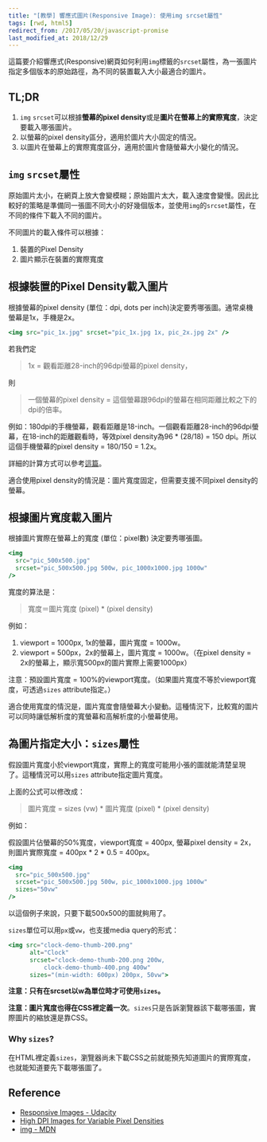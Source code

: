 ```yaml
---
title: "[教學] 響應式圖片(Responsive Image): 使用img srcset屬性"
tags: [rwd, html5]
redirect_from: /2017/05/20/javascript-promise
last_modified_at: 2018/12/29
---
```


這篇要介紹響應式(Responsive)網頁如何利用`img`標籤的`srcset`屬性，為一張圖片指定多個版本的原始路徑，為不同的裝置載入大小最適合的圖片。

## TL;DR

1. `img` `srcset`可以根據**螢幕的pixel density**或是**圖片在螢幕上的實際寬度**，決定要載入哪張圖片。
2. 以螢幕的pixel density區分，適用於圖片大小固定的情況。
3. 以圖片在螢幕上的實際寬度區分，適用於圖片會隨螢幕大小變化的情況。

## `img` `srcset`屬性

原始圖片太小，在網頁上放大會變模糊；原始圖片太大，載入速度會變慢。因此比較好的策略是準備同一張圖不同大小的好幾個版本，並使用`img`的`srcset`屬性，在不同的條件下載入不同的圖片。

不同圖片的載入條件可以根據：

1. 裝置的Pixel Density
2. 圖片顯示在裝置的實際寬度

## 根據裝置的Pixel Density載入圖片

根據螢幕的pixel density (單位：dpi, dots per inch)決定要秀哪張圖。通常桌機螢幕是1x，手機是2x。

~~~jsx
<img src="pic_1x.jpg" srcset="pic_1x.jpg 1x, pic_2x.jpg 2x" />
~~~

若我們定

> 1x = 觀看距離28-inch的96dpi螢幕的pixel density，

則

> 一個螢幕的pixel density = 這個螢幕跟96dpi的螢幕在相同距離比較之下的dpi的倍率。

例如：180dpi的手機螢幕，觀看距離是18-inch。一個觀看距離28-inch的96dpi螢幕，在18-inch的距離觀看時，等效pixel density為96 * (28/18) = 150 dpi。所以這個手機螢幕的pixel density = 180/150 = 1.2x。

詳細的計算方式可以參考[這篇](https://www.html5rocks.com/en/mobile/high-dpi/)。

適合使用pixel density的情況是：圖片寬度固定，但需要支援不同pixel density的螢幕。

## 根據圖片寬度載入圖片

根據圖片實際在螢幕上的寬度 (單位：pixel數) 決定要秀哪張圖。

~~~jsx
<img
  src="pic_500x500.jpg"
  srcset="pic_500x500.jpg 500w, pic_1000x1000.jpg 1000w"
/>
~~~

寬度的算法是：

> 寬度＝圖片寬度 (pixel) * (pixel density)

例如：

1. viewport = 1000px, 1x的螢幕，圖片寬度 = 1000w。
2. viewport = 500px，2x的螢幕上，圖片寬度 = 1000w。（在pixel density = 2x的螢幕上，顯示寬500px的圖片實際上需要1000px）

注意：預設圖片寬度 = 100%的viewport寬度。（如果圖片寬度不等於viewport寬度，可透過`sizes` attribute指定。）

適合使用寬度的情況是，圖片寬度會隨螢幕大小變動。這種情況下，比較寬的圖片可以同時讓低解析度的寬螢幕和高解析度的小螢幕使用。

## 為圖片指定大小：`sizes`屬性

假設圖片寬度小於viewport寬度，實際上的寬度可能用小張的圖就能清楚呈現了。這種情況可以用`sizes` attribute指定圖片寬度。

上面的公式可以修改成：

> 圖片寬度 = sizes (vw) * 圖片寬度 (pixel) * (pixel density)

例如：

假設圖片佔螢幕的50%寬度，viewport寬度 = 400px, 螢幕pixel density = 2x，則圖片實際寬度 = 400px * 2 * 0.5 = 400px。

~~~jsx
<img
  src="pic_500x500.jpg"
  srcset="pic_500x500.jpg 500w, pic_1000x1000.jpg 1000w"
  sizes="50vw"
/>
~~~

以這個例子來說，只要下載500x500的圖就夠用了。

`sizes`單位可以用`px`或`vw`，也支援media query的形式：

~~~jsx
<img src="clock-demo-thumb-200.png"
      alt="Clock"
      srcset="clock-demo-thumb-200.png 200w,
          clock-demo-thumb-400.png 400w"
      sizes="(min-width: 600px) 200px, 50vw">
~~~

**注意：只有在srcset以w為單位時才可使用`sizes`。**

**注意：圖片寬度也得在CSS裡定義一次**。`sizes`只是告訴瀏覽器該下載哪張圖，實際圖片的縮放還是靠CSS。

### Why `sizes`?

在HTML裡定義`sizes`，瀏覽器尚未下載CSS之前就能預先知道圖片的實際寬度，也就能知道要先下載哪張圖了。

## Reference

* [Responsive Images - Udacity](https://classroom.udacity.com/courses/ud882)
* [High DPI Images for Variable Pixel Densities](https://www.html5rocks.com/en/mobile/high-dpi/)
* [img - MDN](https://developer.mozilla.org/en-US/docs/Web/HTML/Element/img#Example_4_Using_the_srcset_and_sizes_attributes)
